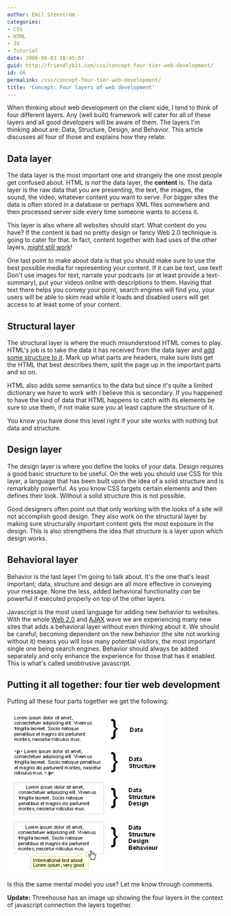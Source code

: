 ```yaml
---
author: Emil Stenström
categories:
- CSS
- HTML
- JS
- Tutorial
date: 2006-06-03 18:45:07
guid: http://friendlybit.com/css/concept-four-tier-web-development/
id: 66
permalink: /css/concept-four-tier-web-development/
title: 'Concept: Four layers of web development'
---
```


When thinking about web development on the client side, I tend to think of four different layers. Any (well built) framework will cater for all of these layers and all good developers will be aware of them. The layers I'm thinking about are: Data, Structure, Design, and Behavior. This article discusses all four of those and explains how they relate.

## Data layer

The data layer is the most important one and strangely the one most people get confused about. HTML is _not_ the data layer, the **content** is. The data layer is the raw data that you are presenting, the text, the images, the sound, the video, whatever content you want to serve. For bigger sites the data is often stored in a database or perhaps XML files somewhere and then processed server side every time someone wants to access it.

This layer is also where all websites should start. What content do you have? If the content is bad no pretty design or fancy Web 2.0 technique is going to cater for that. In fact, content together with bad uses of the other layers, [might still work](http://www.andyrutledge.com/bad-design.php)!

One last point to make about data is that you should make sure to use the best possible media for representing your content. If it can be text, use text! Don't use images for text, narrate your podcasts (or at least provide a text-summary), put your videos online with descriptions to them. Having that text there helps you convey your point, search engines will find you, your users will be able to skim read while it loads and disabled users will get access to at least some of your content.

## Structural layer

The structural layer is where the much misunderstood HTML comes to play. HTML's job is to take the data it has received from the data layer and [add some structure to it](/html/datatypes-of-html/ "Some examples of data structures you have available in HTML"). Mark up what parts are headers, make sure lists get the HTML that best describes them, split the page up in the important parts and so on.

HTML also adds some semantics to the data but since it's quite a limited dictionary we have to work with I believe this is secondary. If you happened to have the kind of data that HTML happens to catch with its elements be sure to use them, if not make sure you at least capture the structure of it.

You know you have done this level right if your site works with nothing but data and structure.

## Design layer

The design layer is where you define the looks of your data. Design requires a good basic structure to be useful. On the web you should use CSS for this layer, a language that has been built upon the idea of a solid structure and is remarkably powerful. As you know CSS targets certain elements and then defines their look. Without a solid structure this is not possible.

Good designers often point out that only working with the looks of a site will not accomplish good design. They also work on the structural layer by making sure structurally important content gets the most exposure in the design. This is also strengthens the idea that structure is a layer upon which design works.

## Behavioral layer

Behavior is the last layer I'm going to talk about. It's the one that's least important; data, structure and design are all more effective in conveying your message. None the less, added behavioral functionality _can_ be powerful if executed properly on top of the other layers.

Javascript is the most used language for adding new behavior to websites. With the whole [Web 2.0](http://en.wikipedia.org/wiki/Web_2.0) and [AJAX](http://en.wikipedia.org/wiki/Ajax_%28programming%29) wave we are experiencing many new sites that adds a behavioral layer without even thinking about it. We should be careful; becoming dependent on the new behavior (the site not working without it) means you will lose many potential visitors, the most important single one being search engines. Behavior should always be added separately and only enhance the experience for those that has it enabled. This is what's called unobtrusive javascript.

## Putting it all together: four tier web development

Putting all these four parts together we get the following:

![Adding layers step by step to a paragraph of text](/files/four-tier-webdev.png)

Is this the same mental model you use? Let me know through comments.

**Update:** Threehouse has an image up showing the four layers in the context of javascript connection the layers together.
